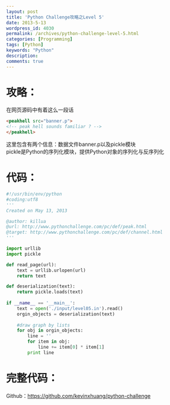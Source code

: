 ```yaml
---
layout: post
title: 'Python Challenge攻略之Level 5'
date: 2013-5-13
wordpress_id: 4030
permalink: /archives/python-challenge-level-5.html
categories: [Programming]
tags: [Python]
keywords: "Python"
description: 
comments: true
---
```

# 攻略：
在网页源码中有着这么一段话    

``` html
<peakhell src="banner.p">
<!-- peak hell sounds familiar ? -->
</peakhell>
```
这里包含有两个信息：数据文件banner.p以及pickle模块    
pickle是Python的序列化模块，提供Python对象的序列化与反序列化    

# 代码：

``` python 
#!/usr/bin/env/python
#coding:utf8
'''
Created on May 13, 2013

@author: killua
@url: http://www.pythonchallenge.com/pc/def/peak.html
@target: http://www.pythonchallenge.com/pc/def/channel.html
'''

import urllib
import pickle 

def read_page(url):
    text = urllib.urlopen(url)
    return text

def deserialization(text):
    return pickle.loads(text)
    
if __name__ == '__main__':
    text = open('./input/level05.in').read()
    orgin_objects = deserialization(text)
    
    #draw graph by lists
    for obj in orgin_objects:
        line = ''
        for item in obj:
            line += item[0] * item[1]
        print line
```
# 完整代码：
Github：<https://github.com/kevinxhuang/python-challenge>
